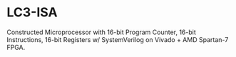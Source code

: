 # LC3-ISA
Constructed Microprocessor with 16-bit Program Counter, 16-bit Instructions, 16-bit Registers w/ SystemVerilog on Vivado + AMD Spartan-7 FPGA.
